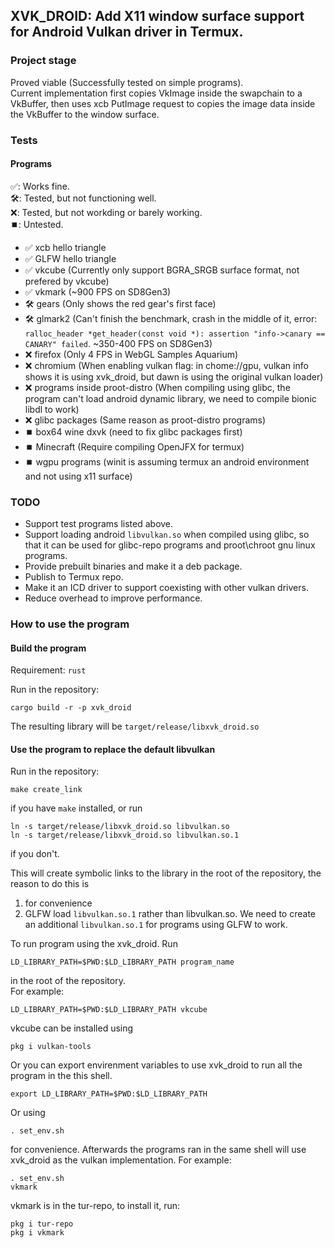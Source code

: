 ## XVK_DROID: Add X11 window surface support for Android Vulkan driver in Termux.

### Project stage

Proved viable (Successfully tested on simple programs).  
Current implementation first copies VkImage inside the swapchain to a VkBuffer, then uses xcb PutImage request to copies the image data inside the VkBuffer to the window surface.

### Tests
#### Programs
✅: Works fine.  
🛠️: Tested, but not functioning well.  
❌: Tested, but not workding or barely working.  
⏹️: Untested.  

- ✅ xcb hello triangle
- ✅ GLFW hello triangle
- ✅ vkcube (Currently only support BGRA_SRGB surface format, not prefered by vkcube)
- ✅ vkmark (~900 FPS on SD8Gen3)
- 🛠️ gears (Only shows the red gear's first face)
- 🛠️ glmark2 (Can't finish the benchmark, crash in the middle of it, error: `ralloc_header *get_header(const void *): assertion "info->canary == CANARY" failed`. ~350-400 FPS on SD8Gen3)
- ❌ firefox (Only 4 FPS in WebGL Samples Aquarium)
- ❌ chromium (When enabling vulkan flag: in chome://gpu, vulkan info shows it is using xvk_droid, but dawn is using the original vulkan loader)
- ❌ programs inside proot-distro (When compiling using glibc, the program can't load android dynamic library, we need to compile bionic libdl to work)
- ❌ glibc packages (Same reason as proot-distro programs)
- ⏹️ box64 wine dxvk (need to fix glibc packages first)
- ⏹️ Minecraft (Require compiling OpenJFX for termux)
- ⏹️ wgpu programs (winit is assuming termux an android environment and not using x11 surface)

### TODO
- Support test programs listed above.
- Support loading android `libvulkan.so` when compiled using glibc, so that it can be used for glibc-repo programs and proot\chroot gnu linux programs.
- Provide prebuilt binaries and make it a deb package.
- Publish to Termux repo.
- Make it an ICD driver to support coexisting with other vulkan drivers.
- Reduce overhead to improve performance.

### How to use the program

#### Build the program
Requirement: `rust`

Run in the repository:  
```
cargo build -r -p xvk_droid
```  
The resulting library will be `target/release/libxvk_droid.so`

#### Use the program to replace the default libvulkan

Run in the repository:  
```
make create_link
```
if you have `make` installed, or run
```
ln -s target/release/libxvk_droid.so libvulkan.so
ln -s target/release/libxvk_droid.so libvulkan.so.1
```
if you don't.  

This will create symbolic links to the library in the root of the repository, the reason to do this is  
1. for convenience  
2. GLFW load `libvulkan.so.1` rather than libvulkan.so. We need to create an additional `libvulkan.so.1` for programs using GLFW to work.

To run program using the xvk_droid. Run  
```
LD_LIBRARY_PATH=$PWD:$LD_LIBRARY_PATH program_name
```  
in the root of the repository.  
For example:  
```
LD_LIBRARY_PATH=$PWD:$LD_LIBRARY_PATH vkcube
```  
vkcube can be installed using  
```
pkg i vulkan-tools
```

Or you can export envirenment variables to use xvk_droid to run all the program in the this shell.  
```
export LD_LIBRARY_PATH=$PWD:$LD_LIBRARY_PATH
```  
Or using
```
. set_env.sh
```
for convenience. Afterwards the programs ran in the same shell will use xvk_droid as the vulkan implementation.
For example:
```
. set_env.sh
vkmark
```
vkmark is in the tur-repo, to install it, run:
```
pkg i tur-repo
pkg i vkmark
```